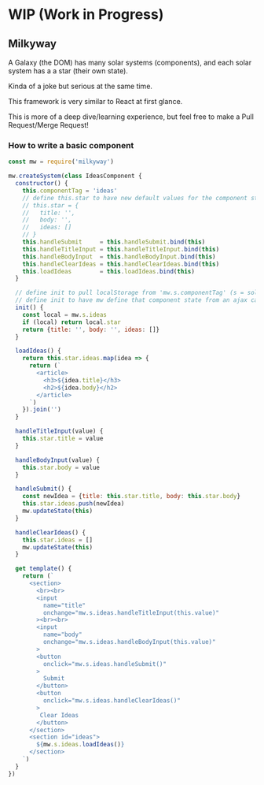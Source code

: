 # WIP (Work in Progress)

## Milkyway

A Galaxy (the DOM) has many solar systems (components), and each solar system has a a star (their own state).

Kinda of a joke but serious at the same time.

This framework is very similar to React at first glance.

This is more of a deep dive/learning experience, but feel free to make a Pull Request/Merge Request!

### How to write a basic component

```javascript
const mw = require('milkyway')

mw.createSystem(class IdeasComponent {
  constructor() {
    this.componentTag = 'ideas'
    // define this.star to have new default values for the component state
    // this.star = {
    //   title: '',
    //   body: '',
    //   ideas: []
    // }
    this.handleSubmit     = this.handleSubmit.bind(this)
    this.handleTitleInput = this.handleTitleInput.bind(this)
    this.handleBodyInput  = this.handleBodyInput.bind(this)
    this.handleClearIdeas = this.handleClearIdeas.bind(this)
    this.loadIdeas        = this.loadIdeas.bind(this)
  }

  // define init to pull localStorage from 'mw.s.componentTag' (s = solarSystems)
  // define init to have mw define that component state from an ajax call
  init() {
    const local = mw.s.ideas
    if (local) return local.star
    return {title: '', body: '', ideas: []}
  }

  loadIdeas() {
    return this.star.ideas.map(idea => {
      return (`
        <article>
          <h3>${idea.title}</h3>
          <h2>${idea.body}</h2>
        </article>
      `)
    }).join('')
  }

  handleTitleInput(value) {
    this.star.title = value
  }

  handleBodyInput(value) {
    this.star.body = value
  }

  handleSubmit() {
    const newIdea = {title: this.star.title, body: this.star.body}
    this.star.ideas.push(newIdea)
    mw.updateState(this)
  }

  handleClearIdeas() {
    this.star.ideas = []
    mw.updateState(this)
  }

  get template() {
    return (`
      <section>
        <br><br>
        <input
          name="title"
          onchange="mw.s.ideas.handleTitleInput(this.value)"
        ><br><br>
        <input
          name="body"
          onchange="mw.s.ideas.handleBodyInput(this.value)"
        >
        <button
          onclick="mw.s.ideas.handleSubmit()"
        >
          Submit
        </button>
        <button
          onclick="mw.s.ideas.handleClearIdeas()"
        >
         Clear Ideas
        </button>
      </section>
      <section id="ideas">
        ${mw.s.ideas.loadIdeas()}
      </section>
    `)
  }
})
```